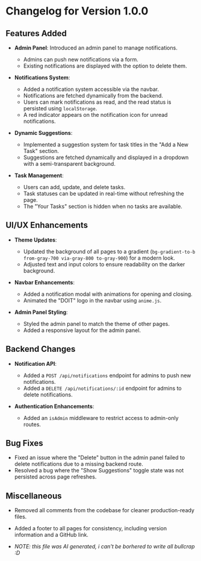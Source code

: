 # Changelog for Version 1.0.0

## Features Added
- **Admin Panel**: Introduced an admin panel to manage notifications.
  - Admins can push new notifications via a form.
  - Existing notifications are displayed with the option to delete them.

- **Notifications System**:
  - Added a notification system accessible via the navbar.
  - Notifications are fetched dynamically from the backend.
  - Users can mark notifications as read, and the read status is persisted using `localStorage`.
  - A red indicator appears on the notification icon for unread notifications.

- **Dynamic Suggestions**:
  - Implemented a suggestion system for task titles in the "Add a New Task" section.
  - Suggestions are fetched dynamically and displayed in a dropdown with a semi-transparent background.

- **Task Management**:
  - Users can add, update, and delete tasks.
  - Task statuses can be updated in real-time without refreshing the page.
  - The "Your Tasks" section is hidden when no tasks are available.

## UI/UX Enhancements
- **Theme Updates**:
  - Updated the background of all pages to a gradient (`bg-gradient-to-b from-gray-700 via-gray-800 to-gray-900`) for a modern look.
  - Adjusted text and input colors to ensure readability on the darker background.

- **Navbar Enhancements**:
  - Added a notification modal with animations for opening and closing.
  - Animated the "DOIT" logo in the navbar using `anime.js`.

- **Admin Panel Styling**:
  - Styled the admin panel to match the theme of other pages.
  - Added a responsive layout for the admin panel.

## Backend Changes
- **Notification API**:
  - Added a `POST /api/notifications` endpoint for admins to push new notifications.
  - Added a `DELETE /api/notifications/:id` endpoint for admins to delete notifications.

- **Authentication Enhancements**:
  - Added an `isAdmin` middleware to restrict access to admin-only routes.

## Bug Fixes
- Fixed an issue where the "Delete" button in the admin panel failed to delete notifications due to a missing backend route.
- Resolved a bug where the "Show Suggestions" toggle state was not persisted across page refreshes.

## Miscellaneous
- Removed all comments from the codebase for cleaner production-ready files.
- Added a footer to all pages for consistency, including version information and a GitHub link.


- *NOTE: this file was AI generated, i can't be borhered to write all bullcrap :D*
